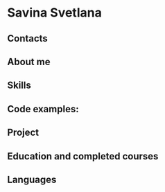 #   Savina Svetlana 

## Contacts  

##  About me

## Skills

## Code examples:

 ## Project

 ## Education and completed courses

 ## Languages

